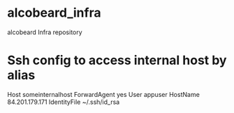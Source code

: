 # alcobeard_infra
alcobeard Infra repository

# Ssh config to access internal host by alias
Host someinternalhost
        ForwardAgent yes
User appuser
HostName 84.201.179.171
IdentityFile ~/.ssh/id_rsa
